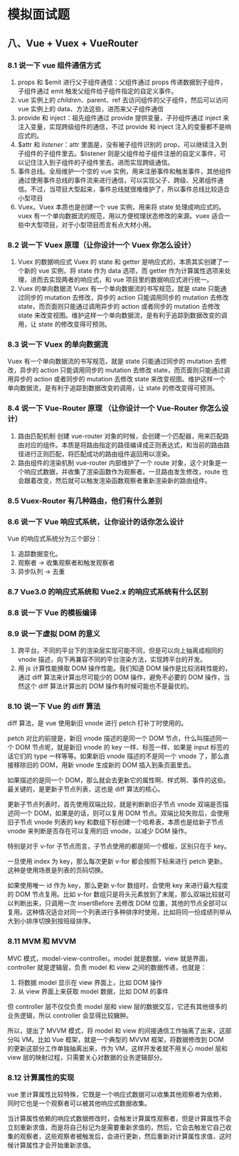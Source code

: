 # 模拟面试题

## 八、Vue + Vuex + VueRouter
### 8.1 说一下 vue 组件通信方式

1. props 和 $emit 进行父子组件通信：父组件通过 props 传递数据到子组件，子组件通过 emit 触发父组件给子组件指定的自定义事件。
2. vue 实例上的 $children、$parent、ref 去访问组件的父子组件，然后可以访问 vue 实例上的 data、方法这些，进而来父子组件通信
3. provide 和 inject：祖先组件通过 provide 提供变量，子孙组件通过 inject 来注入变量，实现跨级组件的通信，不过 provide 和 inject 注入的变量都不是响应式的。
4. $attr 和 $listener：$attr 里面是，没有被子组件识别的 prop，可以继续注入到子组件的子组件里去。$listener 则是父组件给子组件注册的自定义事件，可以记住注入到子组件的子组件里去。进而实现跨级通信。
5. 事件总线。全局维护一个空的 vue 实例，用来注册事件和触发事件，其他组件通过使用事件总线的事件流来进行通信，可以实现父子、跨级、兄弟组件通信。不过，当项目大型起来，事件总线就很难维护了，所以事件总线比较适合小型项目
6. Vuex。Vuex 本质也是创建一个 vue 实例，用来将 state 处理成响应式的。vuex 有一个单向数据流的规范，用以方便梳理状态修改的来源。vuex 适合一些中大型项目，对于小型项目而言有点大材小用。

### 8.2 说一下 Vuex 原理（让你设计一个 Vuex 你怎么设计）

1. Vuex 的数据响应式
   Vuex 的 state 和 getter 是响应式的，本质其实创建了一个新的 vue 实例，将 state 作为 data 选项，而 getter 作为计算属性选项来处理，进而去实现两者的响应式，和 vue 项目里的数据响应式进行统一。
2. Vuex 的单向数据流
   Vuex 有一个单向数据流的书写规范，就是 state 只能通过同步的 mutation 去修改，异步的 action 只能调用同步的 mutation 去修改 state，而页面则只能通过调用异步的 action 或者同步的 mutation 去修改 state 来改变视图。维护这样一个单向数据流，是有利于追踪到数据改变的调用，让 state 的修改变得可预测。

### 8.3 说一下 Vuex 的单向数据流

Vuex 有一个单向数据流的书写规范，就是 state 只能通过同步的 mutation 去修改，异步的 action 只能调用同步的 mutation 去修改 state，而页面则只能通过调用异步的 action 或者同步的 mutation 去修改 state 来改变视图。维护这样一个单向数据流，是有利于追踪到数据改变的调用，让 state 的修改变得可预测。

### 8.4 说一下 Vue-Router 原理 （让你设计一个 Vue-Router 你怎么设计）
1. 路由匹配机制
   创建 vue-router 对象的时候，会创建一个匹配器，用来匹配路由对应的组件。本质是将路由指定的路径编译成正则表达式，和当前的路由路径进行正则匹配，将匹配成功的路由组件返回用以渲染。
2. 路由组件的渲染机制
   vue-router 内部维护了一个 route 对象，这个对象是一个响应式数据，并收集了渲染函数作为观察者。一旦路由发生修改，route 也会跟着改变，然后就可以触发渲染函数观察者重新渲染新的路由组件。

### 8.5 Vuex-Router 有几种路由，他们有什么差别

### 8.6 说一下 Vue 响应式系统，让你设计的话你怎么设计

Vue 的响应式系统分为三个部分：

1. 追踪数据变化。
2. 观察者 → 收集观察者和触发观察者
3. 异步队列 → 去重

### 8.7 Vue3.0 的响应式系统和 Vue2.x 的响应式系统有什么区别

### 8.8 说一下 Vue 的模板编译

### 8.9 说一下虚拟 DOM 的意义

1. 跨平台。不同的平台下的渲染层实现可能不同，但是可以向上抽离成相同的 vnode 描述，向下再兼容不同的平台渲染方法，实现跨平台的开发。
2. 用 js 计算性能换取 DOM 操作性能。我们知道 DOM 操作是比较消耗性能的，通过 diff 算法来计算出尽可能少的 DOM 操作，避免不必要的 DOM 操作，当然这个 diff 算法计算出的 DOM 操作有时候可能也不是最优的。

### 8.10 说一下 Vue 的 diff 算法

diff 算法，是 vue 使用新旧 vnode 进行 petch 打补丁时使用的。

petch 对比的前提是，新旧 vnode 描述的是同一个 DOM 节点，什么叫描述同一个 DOM 节点呢，就是新旧 vnode 的 key 一样、标签一样、如果是 input 标签的话它们的 type 一样等等。如果新旧 vnode 描述的不是同一个 vnode 了，那么直接移除旧的 DOM，用新 vnode 生成新的 DOM 插入到条页面里去。

如果描述的是同一个 DOM，那么就会去更新它的属性啊、样式啊、事件的这些。最关键的，是更新子节点列表，这也是 diff 算法的核心。

更新子节点列表时，首先使用双端比较，就是判断新旧子节点 vnode 双端是否描述同一个 DOM，如果是的话，则可以复用 DOM 节点。双端比较失败后，会使用旧子节点 vnode 列表的 key 和数组下标创建一个哈希表，本质也是给新子节点 vnode 来判断是否存在可以复用的旧 vnode，以减少 DOM 操作。

特别是对于 v-for 子节点而言，子节点使用的都是同一个模板，区别只在于 key。

一旦使用 index 为 key，那么每次更新 v-for 都会按照下标来进行 petch 更新。这种是使用场景是列表的页码切换。

如果使用唯一 id 作为 key，那么更新 v-for 数组时，会使用 key 来进行最大程度的 DOM 节点复用。比如 v-for 数组只是将头元素放到了末尾，那么双端比较就可以判断出来，只调用一次 insertBefore 去修改 DOM 位置，其他的节点全部可以复用。这种情况适合对同一个列表进行多种排序时使用，比如将同一份成绩列举从大到小排序切换到按班级排序。

### 8.11 MVM 和 MVVM

MVC 模式，model-view-controller。model 就是数据，view 就是界面，controller 就是逻辑层，负责 model 和 view 之间的数据传递，也就是：

1. 将数据 model 显示在 view 界面上，比如 DOM 操作
2. 从 view 界面上来获取 model 数据，比如 DOM 的事件

但 controller 层不仅仅负责 model 层和 view 层的数据交互，它还有其他很多的业务逻辑，所以 controller 会显得比较臃肿。

所以，提出了 MVVM 模式，将 model 和 view 的间接通信工作抽离了出来，这部分叫 VM。比如 Vue 框架，就是一个典型的 MVVM 框架，将数据修改到 DOM 的更新这部分工作单独抽离出来，作为 VM，这样开发者就不用关心 model 层和 view 层的映射过程，只需要关心对数据的业务逻辑部分。

### 8.12 计算属性的实现

vue 里计算属性比较特殊，它既是一个响应式数据可以收集其他观察者为依赖，同时它也是一个观察者可以被其他响应式数据收集。

当计算属性依赖的响应式数据修改时，会触发计算属性观察者，但是计算属性不会立刻重新求值，而是将自己标记为是需要重新求值的，然后，它会去触发它自己收集的观察者，这些观察者被触发后，会进行更新，然后重新对计算属性求值，这时候计算属性才会开始重新求值。